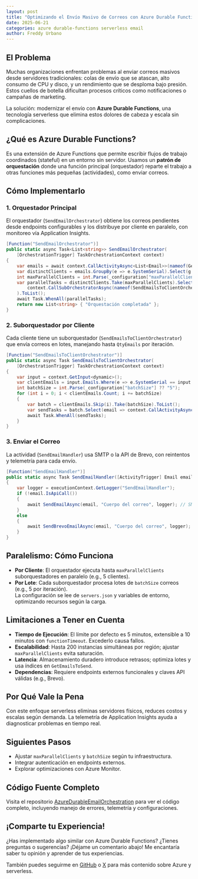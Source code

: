 ```yaml
---
layout: post  
title: "Optimizando el Envío Masivo de Correos con Azure Durable Functions"  
date: 2025-06-21  
categories: azure durable-functions serverless email  
author: Freddy Urbano  
---
```


## El Problema  
Muchas organizaciones enfrentan problemas al enviar correos masivos desde servidores tradicionales: colas de envío que se atascan, alto consumo de CPU y disco, y un rendimiento que se desploma bajo presión. Estos cuellos de botella dificultan procesos críticos como notificaciones o campañas de marketing.  

La solución: modernizar el envío con **Azure Durable Functions**, una tecnología serverless que elimina estos dolores de cabeza y escala sin complicaciones.

## ¿Qué es Azure Durable Functions?  
Es una extensión de Azure Functions que permite escribir flujos de trabajo coordinados (stateful) en un entorno sin servidor. Usamos un **patrón de orquestación** donde una función principal (orquestador) reparte el trabajo a otras funciones más pequeñas (actividades), como enviar correos.

## Cómo Implementarlo  
### 1. Orquestador Principal  
El orquestador (`SendEmailOrchestrator`) obtiene los correos pendientes desde endpoints configurables y los distribuye por cliente en paralelo, con monitoreo vía Application Insights.  
```csharp
[Function("SendEmailOrchestrator")]
public static async Task<List<string>> SendEmailOrchestrator(
    [OrchestrationTrigger] TaskOrchestrationContext context)
{
    var emails = await context.CallActivityAsync<List<Email>>(nameof(GetEmailsToSend), null);
    var distinctClients = emails.GroupBy(e => e.SystemSerial).Select(g => g.Key);
    int maxParallelClients = int.Parse(_configuration["maxParallelClients"] ?? "5");
    var parallelTasks = distinctClients.Take(maxParallelClients).Select(client =>
        context.CallSubOrchestratorAsync(nameof(SendEmailsToClientOrchestrator), new { ClientName = client, Emails = emails })
    ).ToList();
    await Task.WhenAll(parallelTasks);
    return new List<string> { "Orquestación completada" };
}
```

### 2. Suborquestador por Cliente  
Cada cliente tiene un suborquestador (`SendEmailsToClientOrchestrator`) que envía correos en lotes, manejando hasta `QtyEmails` por iteración.  
```csharp
[Function("SendEmailsToClientOrchestrator")]
public static async Task SendEmailsToClientOrchestrator(
    [OrchestrationTrigger] TaskOrchestrationContext context)
{
    var input = context.GetInput<dynamic>();
    var clientEmails = input.Emails.Where(e => e.SystemSerial == input.ClientName).Take(int.Parse(_configuration["QtyEmails"] ?? "5")).ToList();
    int batchSize = int.Parse(_configuration["batchSize"] ?? "5");
    for (int i = 0; i < clientEmails.Count; i += batchSize)
    {
        var batch = clientEmails.Skip(i).Take(batchSize).ToList();
        var sendTasks = batch.Select(email => context.CallActivityAsync(nameof(SendEmailHandler), email)).ToList();
        await Task.WhenAll(sendTasks);
    }
}
```

### 3. Enviar el Correo  
La actividad (`SendEmailHandler`) usa SMTP o la API de Brevo, con reintentos y telemetría para cada envío.  
```csharp
[Function("SendEmailHandler")]
public static async Task SendEmailHandler([ActivityTrigger] Email email, FunctionContext executionContext)
{
    var logger = executionContext.GetLogger("SendEmailHandler");
    if (!email.IsApiCall())
    {
        await SendEmailAsync(email, "Cuerpo del correo", logger); // SMTP con reintentos
    }
    else
    {
        await SendBrevoEmailAsync(email, "Cuerpo del correo", logger); // API Brevo
    }
}
```

## Paralelismo: Cómo Funciona  
- **Por Cliente**: El orquestador ejecuta hasta `maxParallelClients` suborquestadores en paralelo (e.g., 5 clientes).  
- **Por Lote**: Cada suborquestador procesa lotes de `batchSize` correos (e.g., 5 por iteración).  
La configuración se lee de `servers.json` y variables de entorno, optimizando recursos según la carga.

## Limitaciones a Tener en Cuenta  
- **Tiempo de Ejecución**: El límite por defecto es 5 minutos, extensible a 10 minutos con `functionTimeout`. Excederlo causa fallos.  
- **Escalabilidad**: Hasta 200 instancias simultáneas por región; ajustar `maxParallelClients` evita saturación.  
- **Latencia**: Almacenamiento duradero introduce retrasos; optimiza lotes y usa índices en `GetEmailsToSend`.  
- **Dependencias**: Requiere endpoints externos funcionales y claves API válidas (e.g., Brevo).

## Por Qué Vale la Pena  
Con este enfoque serverless eliminas servidores físicos, reduces costos y escalas según demanda. La telemetría de Application Insights ayuda a diagnosticar problemas en tiempo real.

## Siguientes Pasos  
- Ajustar `maxParallelClients` y `batchSize` según tu infraestructura.  
- Integrar autenticación en endpoints externos.  
- Explorar optimizaciones con Azure Monitor.  

## Código Fuente Completo  
Visita el repositorio [AzureDurableEmailOrchestration](https://github.com/freddan58/AzureDurableEmailOrchestration) para ver el código completo, incluyendo manejo de errores, telemetría y configuraciones.

## ¡Comparte tu Experiencia!  
¿Has implementado algo similar con Azure Durable Functions? ¿Tienes preguntas o sugerencias? ¡Déjame un comentario abajo! Me encantaría saber tu opinión y aprender de tus experiencias.  

También puedes seguirme en [GitHub](https://github.com/freddan58) o [X](https://x.com/freddan58) para más contenido sobre Azure y serverless.